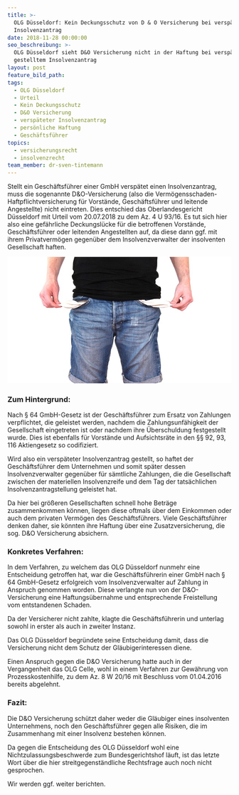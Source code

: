 ```yaml
---
title: >-
  OLG Düsseldorf: Kein Deckungsschutz von D & O Versicherung bei verspätetem
  Insolvenzantrag
date: 2018-11-28 00:00:00
seo_beschreibung: >-
  OLG Düsseldorf sieht D&O Versicherung nicht in der Haftung bei verspätetet
  gestelltem Insolvenzantrag
layout: post
feature_bild_path:
tags:
  - OLG Düsseldorf
  - Urteil
  - Kein Deckungsschutz
  - D&O Versicherung
  - verspäteter Insolvenzantrag
  - persönliche Haftung
  - Geschäftsführer
topics:
  - versicherungsrecht
  - insolvenzrecht
team_member: dr-sven-tintemann
---
```


Stellt ein Gesch&auml;ftsf&uuml;hrer einer GmbH versp&auml;tet einen Insolvenzantrag, muss die sogenannte D&O-Versicherung (also die Verm&ouml;gensschaden-Haftpflichtversicherung f&uuml;r Vorst&auml;nde, Gesch&auml;ftsf&uuml;hrer und leitende Angestellte) nicht eintreten. Dies entschied das Oberlandesgericht D&uuml;sseldorf mit Urteil vom 20.07.2018 zu dem Az. 4 U 93/16. Es tut sich hier also eine gef&auml;hrliche Deckungsl&uuml;cke f&uuml;r die betroffenen Vorst&auml;nde, Gesch&auml;ftsf&uuml;hrer oder leitenden Angestellten auf, da diese dann ggf. mit ihrem Privatverm&ouml;gen gegen&uuml;ber dem Insolvenzverwalter der insolventen Gesellschaft haften.

![](/uploads/no-money-2070384-640.jpg)

### Zum Hintergrund:

Nach &sect; 64 GmbH-Gesetz ist der Gesch&auml;ftsf&uuml;hrer zum Ersatz von Zahlungen verpflichtet, die geleistet werden, nachdem die Zahlungsunf&auml;higkeit der Gesellschaft eingetreten ist oder nachdem ihre &Uuml;berschuldung festgestellt wurde. Dies ist ebenfalls f&uuml;r Vorst&auml;nde und Aufsichtsr&auml;te in den &sect;&sect; 92, 93, 116 Aktiengesetz so codifiziert.

Wird also ein versp&auml;teter Insolvenzantrag gestellt, so haftet der Gesch&auml;ftsf&uuml;hrer dem Unternehmen und somit sp&auml;ter dessen Insolvenzverwalter gegen&uuml;ber f&uuml;r s&auml;mtliche Zahlungen, die die Gesellschaft zwischen der materiellen Insolvenzreife und dem Tag der tats&auml;chlichen Insolvenzantragstellung geleistet hat.

Da hier bei gr&ouml;&szlig;eren Gesellschaften schnell hohe Betr&auml;ge zusammenkommen k&ouml;nnen, liegen diese oftmals &uuml;ber dem Einkommen oder auch dem privaten Verm&ouml;gen des Gesch&auml;ftsf&uuml;hrers. Viele Gesch&auml;ftsf&uuml;hrer denken daher, sie k&ouml;nnten ihre Haftung &uuml;ber eine Zusatzversicherung, die sog. D&O Versicherung absichern.

### Konkretes Verfahren:

In dem Verfahren, zu welchem das OLG D&uuml;sseldorf nunmehr eine Entscheidung getroffen hat, war die Gesch&auml;ftsf&uuml;hrerin einer GmbH nach &sect; 64 GmbH-Gesetz erfolgreich vom Insolvenzverwalter auf Zahlung in Anspruch genommen worden. Diese verlangte nun von der D&O-Versicherung eine Haftungs&uuml;bernahme und entsprechende Freistellung vom entstandenen Schaden.

Da der Versicherer nicht zahlte, klagte die Gesch&auml;ftsf&uuml;hrerin und unterlag sowohl in erster als auch in zweiter Instanz.

Das OLG D&uuml;sseldorf begr&uuml;ndete seine Entscheidung damit, dass die Versicherung nicht dem Schutz der Gl&auml;ubigerinteressen diene.

Einen Anspruch gegen die D&O Versicherung hatte auch in der Vergangenheit das OLG Celle, wohl in einem Verfahren zur Gew&auml;hrung von Prozesskostenhilfe, zu dem Az. 8 W 20/16 mit Beschluss vom 01.04.2016&nbsp; bereits abgelehnt.

### Fazit:

Die D&O Versicherung sch&uuml;tzt daher weder die Gl&auml;ubiger eines insolventen Unternehmens, noch den Gesch&auml;ftsf&uuml;hrer gegen alle Risiken, die im Zusammenhang mit einer Insolvenz bestehen k&ouml;nnen.

Da gegen die Entscheidung des OLG D&uuml;sseldorf wohl eine Nichtzulassungsbeschwerde zum Bundesgerichtshof l&auml;uft, ist das letzte Wort &uuml;ber die hier streitgegenst&auml;ndliche Rechtsfrage auch noch nicht gesprochen.

Wir werden ggf. weiter berichten.

&nbsp;